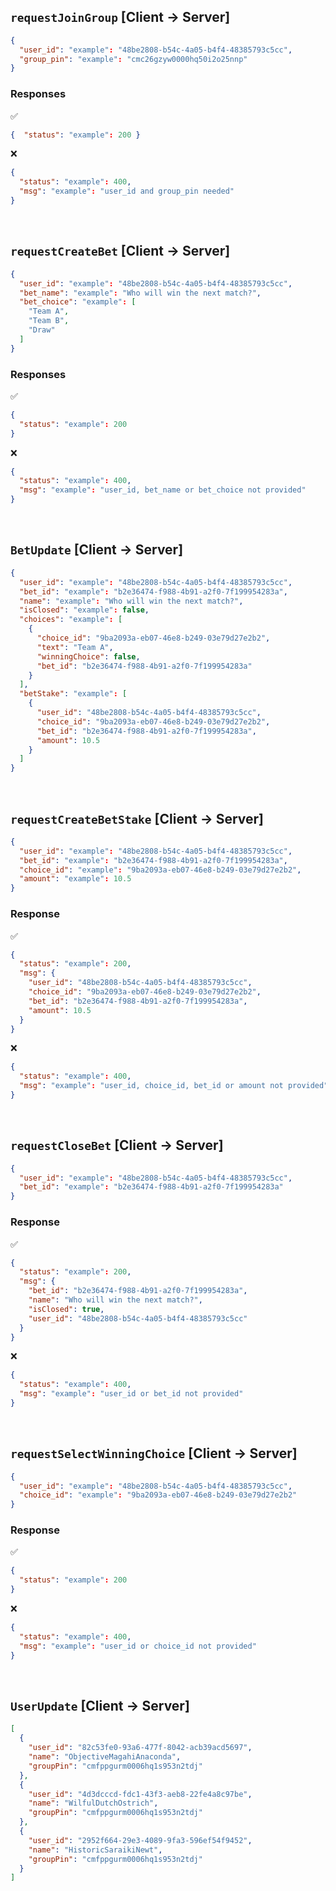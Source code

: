 ## <code>requestJoinGroup</code> [Client -> Server]

```json
{
  "user_id": "example": "48be2808-b54c-4a05-b4f4-48385793c5cc",
  "group_pin": "example": "cmc26gzyw0000hq50i2o25nnp"
}
```

### Responses

✅

```json
{  "status": "example": 200 }
```

❌

```json
{
  "status": "example": 400,
  "msg": "example": "user_id and group_pin needed"
}
```

</br>

## <code>requestCreateBet</code> [Client -> Server]

```json
{
  "user_id": "example": "48be2808-b54c-4a05-b4f4-48385793c5cc",
  "bet_name": "example": "Who will win the next match?",
  "bet_choice": "example": [
    "Team A",
    "Team B",
    "Draw"
  ]
}
```

### Responses

✅

```json
{
  "status": "example": 200
}
```

❌

```json
{
  "status": "example": 400,
  "msg": "example": "user_id, bet_name or bet_choice not provided"
}
```

</br>

## <code>BetUpdate</code> [Client -> Server]

```json
{
  "user_id": "example": "48be2808-b54c-4a05-b4f4-48385793c5cc",
  "bet_id": "example": "b2e36474-f988-4b91-a2f0-7f199954283a",
  "name": "example": "Who will win the next match?",
  "isClosed": "example": false,
  "choices": "example": [
    {
      "choice_id": "9ba2093a-eb07-46e8-b249-03e79d27e2b2",
      "text": "Team A",
      "winningChoice": false,
      "bet_id": "b2e36474-f988-4b91-a2f0-7f199954283a"
    }
  ],
  "betStake": "example": [
    {
      "user_id": "48be2808-b54c-4a05-b4f4-48385793c5cc",
      "choice_id": "9ba2093a-eb07-46e8-b249-03e79d27e2b2",
      "bet_id": "b2e36474-f988-4b91-a2f0-7f199954283a",
      "amount": 10.5
    }
  ]
}
```

</br>

## <code>requestCreateBetStake</code> [Client -> Server]

```json
{
  "user_id": "example": "48be2808-b54c-4a05-b4f4-48385793c5cc",
  "bet_id": "example": "b2e36474-f988-4b91-a2f0-7f199954283a",
  "choice_id": "example": "9ba2093a-eb07-46e8-b249-03e79d27e2b2",
  "amount": "example": 10.5
}
```

### Response

✅

```json
{
  "status": "example": 200,
  "msg": {
    "user_id": "48be2808-b54c-4a05-b4f4-48385793c5cc",
    "choice_id": "9ba2093a-eb07-46e8-b249-03e79d27e2b2",
    "bet_id": "b2e36474-f988-4b91-a2f0-7f199954283a",
    "amount": 10.5
  }
}
```

❌

```json
{
  "status": "example": 400,
  "msg": "example": "user_id, choice_id, bet_id or amount not provided"
}
```

</br>

## <code>requestCloseBet</code> [Client -> Server]

```json
{
  "user_id": "example": "48be2808-b54c-4a05-b4f4-48385793c5cc",
  "bet_id": "example": "b2e36474-f988-4b91-a2f0-7f199954283a"
}
```

### Response

✅

```json
{
  "status": "example": 200,
  "msg": {
    "bet_id": "b2e36474-f988-4b91-a2f0-7f199954283a",
    "name": "Who will win the next match?",
    "isClosed": true,
    "user_id": "48be2808-b54c-4a05-b4f4-48385793c5cc"
  }
}
```

❌

```json
{
  "status": "example": 400,
  "msg": "example": "user_id or bet_id not provided"
}
```

</br>

## <code>requestSelectWinningChoice</code> [Client -> Server]

```json
{
  "user_id": "example": "48be2808-b54c-4a05-b4f4-48385793c5cc",
  "choice_id": "example": "9ba2093a-eb07-46e8-b249-03e79d27e2b2"
}
```

### Response

✅

```json
{
  "status": "example": 200
}
```

❌

```json
{
  "status": "example": 400,
  "msg": "example": "user_id or choice_id not provided"
}
```

</br>

## <code>UserUpdate</code> [Client -> Server]

```json
[
  {
    "user_id": "82c53fe0-93a6-477f-8042-acb39acd5697",
    "name": "ObjectiveMagahiAnaconda",
    "groupPin": "cmfppgurm0006hq1s953n2tdj"
  },
  {
    "user_id": "4d3dcccd-fdc1-43f3-aeb8-22fe4a8c97be",
    "name": "WilfulDutchOstrich",
    "groupPin": "cmfppgurm0006hq1s953n2tdj"
  },
  {
    "user_id": "2952f664-29e3-4089-9fa3-596ef54f9452",
    "name": "HistoricSaraikiNewt",
    "groupPin": "cmfppgurm0006hq1s953n2tdj"
  }
]
```
